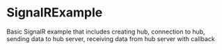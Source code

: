 # SignalRExample
Basic SignalR example that includes creating hub, connection to hub, sending data to hub server, receiving data from hub server with callback

